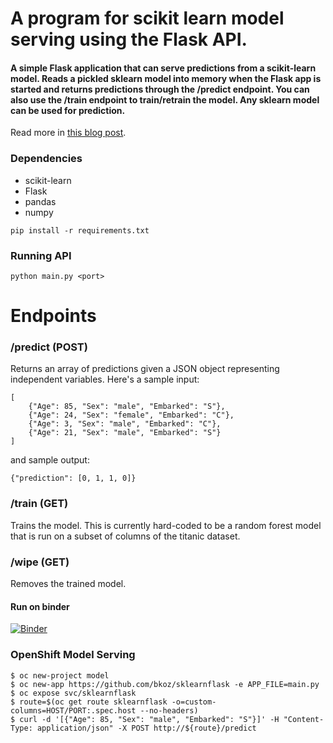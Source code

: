 # A program for scikit learn model serving using the Flask API.

#### A simple Flask application that can serve predictions from a scikit-learn model. Reads a pickled sklearn model into memory when the Flask app is started and returns predictions through the /predict endpoint. You can also use the /train endpoint to train/retrain the model. Any sklearn model can be used for prediction.

Read more in [this blog post](https://medium.com/@amirziai/a-flask-api-for-serving-scikit-learn-models-c8bcdaa41daa).

### Dependencies
- scikit-learn
- Flask
- pandas
- numpy

```
pip install -r requirements.txt
```

### Running API
```
python main.py <port>
```

# Endpoints
### /predict (POST)
Returns an array of predictions given a JSON object representing independent variables. Here's a sample input:
```
[
    {"Age": 85, "Sex": "male", "Embarked": "S"},
    {"Age": 24, "Sex": "female", "Embarked": "C"},
    {"Age": 3, "Sex": "male", "Embarked": "C"},
    {"Age": 21, "Sex": "male", "Embarked": "S"}
]
```

and sample output:
```
{"prediction": [0, 1, 1, 0]}
```

### /train (GET)
Trains the model. This is currently hard-coded to be a random forest model that is run on a subset of columns of the titanic dataset.

### /wipe (GET)
Removes the trained model.

#### Run on binder
[![Binder](https://mybinder.org/badge_logo.svg)](https://mybinder.org/v2/gh/bkoz/sklearnflask.git/master?urlpath=lab/HEAD)

### OpenShift Model Serving

```
$ oc new-project model
$ oc new-app https://github.com/bkoz/sklearnflask -e APP_FILE=main.py
$ oc expose svc/sklearnflask
$ route=$(oc get route sklearnflask -o=custom-columns=HOST/PORT:.spec.host --no-headers)
$ curl -d '[{"Age": 85, "Sex": "male", "Embarked": "S"}]' -H "Content-Type: application/json" -X POST http://${route}/predict
```

